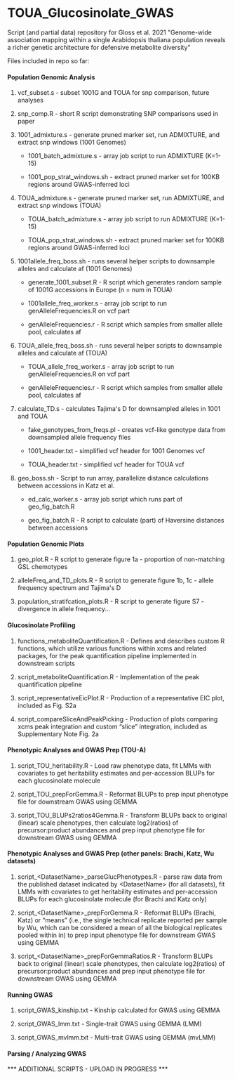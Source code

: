 # TOUA_Glucosinolate_GWAS

Script (and partial data) repository for Gloss et al. 2021 "Genome-wide association mapping within a single Arabidopsis thaliana population reveals a richer genetic architecture for defensive metabolite diversity"

Files included in repo so far:

#### Population Genomic Analysis 

1. vcf_subset.s - subset 1001G and TOUA for snp comparison, future analyses

2. snp_comp.R - short R script demonstrating SNP comparisons used in paper

3. 1001_admixture.s - generate pruned marker set, run ADMIXTURE, and extract snp windows (1001 Genomes)

	- 1001_batch_admixture.s - array job script to run ADMIXTURE (K=1-15)

	- 1001_pop_strat_windows.sh - extract pruned marker set for 100KB regions around GWAS-inferred loci

4. TOUA_admixture.s - generate pruned marker set, run ADMIXTURE, and extract snp windows (TOUA) 

	- TOUA_batch_admixture.s - array job script to run ADMIXTURE (K=1-15)

	- TOUA_pop_strat_windows.sh - extract pruned marker set for 100KB regions around GWAS-inferred loci

5. 1001allele_freq_boss.sh - runs several helper scripts to downsample alleles and calculate af (1001 Genomes)

	- generate_1001_subset.R - R script which generates random sample of 1001G accessions in Europe (n = num in TOUA)
	
	- 1001allele_freq_worker.s - array job script to run genAlleleFrequencies.R on vcf part

	- genAlleleFrequencies.r - R script which samples from smaller allele pool, calculates af

6. TOUA_allele_freq_boss.sh - runs several helper scripts to downsample alleles and calculate af (TOUA)

	- TOUA_allele_freq_worker.s - array job script to run genAlleleFrequencies.R on vcf part

	- genAlleleFrequencies.r - R script which samples from smaller allele pool, calculates af

7. calculate_TD.s - calculates Tajima's D for downsampled alleles in 1001 and TOUA

	- fake_genotypes_from_freqs.pl - creates vcf-like genotype data from downsampled allele frequency files

	- 1001_header.txt - simplified vcf header for 1001 Genomes vcf

	- TOUA_header.txt - simplified vcf header for TOUA vcf

8. geo_boss.sh - Script to run array, parallelize distance calculations between accessions in Katz et al.

	- ed_calc_worker.s - array job script which runs part of geo_fig_batch.R

	- geo_fig_batch.R - R script to calculate (part) of Haversine distances between accessions



#### Population Genomic Plots

1. geo_plot.R - R script to generate figure 1a - proportion of non-matching GSL chemotypes

2. alleleFreq_and_TD_plots.R - R script to generate figure 1b, 1c - allele frequency spectrum and Tajima's D

3. population_stratifcation_plots.R - R script to generate figure S7 - divergence in allele frequency...


#### Glucosinolate Profiling

1. functions_metaboliteQuantification.R - Defines and describes custom R functions, which utilize various functions within xcms and related packages, for the peak quantification pipeline implemented in downstream scripts

2. script_metaboliteQuantification.R - Implementation of the peak quantification pipeline

3. script_representativeEicPlot.R - Production of a representative EIC plot, included as Fig. S2a

4. script_compareSliceAndPeakPicking - Production of plots comparing xcms peak integration and custom “slice” integration, included as Supplementary Note Fig. 2a

#### Phenotypic Analyses and GWAS Prep (TOU-A)

1. script_TOU_heritability.R - Load raw phenotype data, fit LMMs with covariates to get heritability estimates and per-accession BLUPs for each glucosinolate molecule

2. script_TOU_prepForGemma.R - Reformat BLUPs to prep input phenotype file for downstream GWAS using GEMMA

3. script_TOU_BLUPs2ratios4Gemma.R - Transform BLUPs back to original (linear) scale phenotypes, then calculate log2(ratios) of precursor:product abundances and prep input phenotype file for downstream GWAS using GEMMA

#### Phenotypic Analyses and GWAS Prep (other panels: Brachi, Katz, Wu datasets)

1. script_\<DatasetName\>_parseGlucPhenotypes.R - parse raw data from the published dataset indicated by \<DatasetName\> (for all datasets), fit LMMs with covariates to get heritability estimates and per-accession BLUPs for each glucosinolate molecule (for Brachi and Katz only)

2. script_\<DatasetName\>_prepForGemma.R - Reformat BLUPs (Brachi, Katz) or “means” (i.e., the single technical replicate reported per sample by Wu, which can be considered a mean of all the biological replicates pooled within in) to prep input phenotype file for downstream GWAS using GEMMA

3. script_\<DatasetName\>_prepForGemmaRatios.R - Transform BLUPs back to original (linear) scale phenotypes, then calculate log2(ratios) of precursor:product abundances and prep input phenotype file for downstream GWAS using GEMMA

#### Running GWAS

1. script_GWAS_kinship.txt  - Kinship calculated for GWAS using GEMMA

2. script_GWAS_lmm.txt - Single-trait GWAS using GEMMA (LMM)

3. script_GWAS_mvlmm.txt - Multi-trait GWAS using GEMMA (mvLMM)

#### Parsing / Analyzing GWAS 

*** ADDITIONAL SCRIPTS - UPLOAD IN PROGRESS *** 
